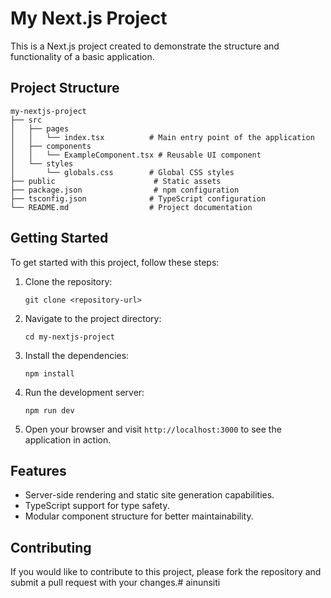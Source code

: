 # My Next.js Project

This is a Next.js project created to demonstrate the structure and functionality of a basic application.

## Project Structure

```
my-nextjs-project
├── src
│   ├── pages
│   │   └── index.tsx          # Main entry point of the application
│   ├── components
│   │   └── ExampleComponent.tsx # Reusable UI component
│   └── styles
│       └── globals.css        # Global CSS styles
├── public                      # Static assets
├── package.json                # npm configuration
├── tsconfig.json              # TypeScript configuration
└── README.md                  # Project documentation
```

## Getting Started

To get started with this project, follow these steps:

1. Clone the repository:
   ```
   git clone <repository-url>
   ```

2. Navigate to the project directory:
   ```
   cd my-nextjs-project
   ```

3. Install the dependencies:
   ```
   npm install
   ```

4. Run the development server:
   ```
   npm run dev
   ```

5. Open your browser and visit `http://localhost:3000` to see the application in action.

## Features

- Server-side rendering and static site generation capabilities.
- TypeScript support for type safety.
- Modular component structure for better maintainability.

## Contributing

If you would like to contribute to this project, please fork the repository and submit a pull request with your changes.#   a i n u n s i t i  
 